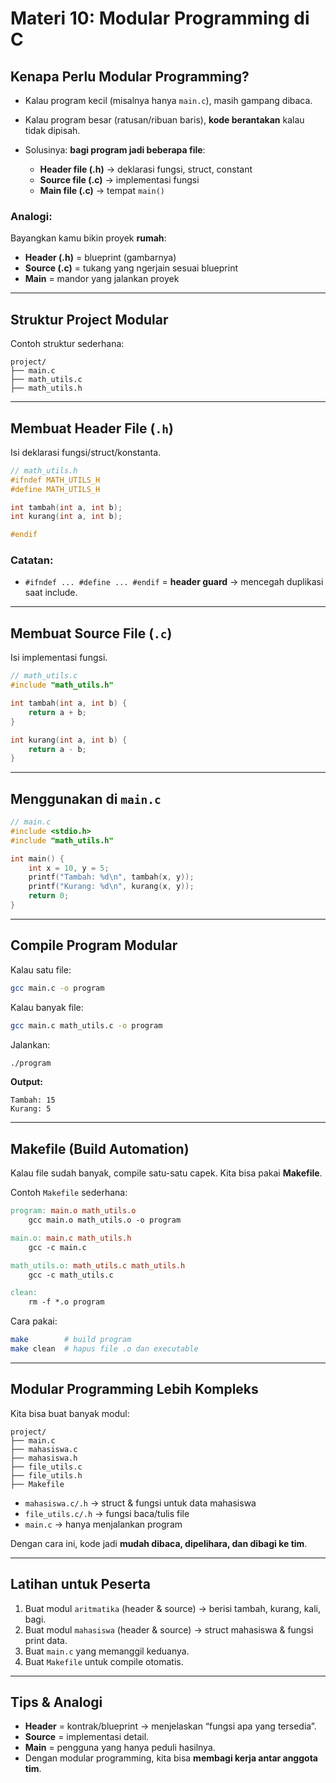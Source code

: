 # Materi 10: Modular Programming di C

## Kenapa Perlu Modular Programming?

* Kalau program kecil (misalnya hanya `main.c`), masih gampang dibaca.
* Kalau program besar (ratusan/ribuan baris), **kode berantakan** kalau tidak dipisah.
* Solusinya: **bagi program jadi beberapa file**:

  * **Header file (.h)** → deklarasi fungsi, struct, constant
  * **Source file (.c)** → implementasi fungsi
  * **Main file (.c)** → tempat `main()`

### Analogi:

Bayangkan kamu bikin proyek **rumah**:

* **Header (.h)** = blueprint (gambarnya)
* **Source (.c)** = tukang yang ngerjain sesuai blueprint
* **Main** = mandor yang jalankan proyek

---

## Struktur Project Modular

Contoh struktur sederhana:

```
project/
├── main.c
├── math_utils.c
├── math_utils.h
```

---

## Membuat Header File (`.h`)

Isi deklarasi fungsi/struct/konstanta.

```c
// math_utils.h
#ifndef MATH_UTILS_H
#define MATH_UTILS_H

int tambah(int a, int b);
int kurang(int a, int b);

#endif
```

### Catatan:

* `#ifndef ... #define ... #endif` = **header guard** → mencegah duplikasi saat include.

---

## Membuat Source File (`.c`)

Isi implementasi fungsi.

```c
// math_utils.c
#include "math_utils.h"

int tambah(int a, int b) {
    return a + b;
}

int kurang(int a, int b) {
    return a - b;
}
```

---

## Menggunakan di `main.c`

```c
// main.c
#include <stdio.h>
#include "math_utils.h"

int main() {
    int x = 10, y = 5;
    printf("Tambah: %d\n", tambah(x, y));
    printf("Kurang: %d\n", kurang(x, y));
    return 0;
}
```

---

## Compile Program Modular

Kalau satu file:

```bash
gcc main.c -o program
```

Kalau banyak file:

```bash
gcc main.c math_utils.c -o program
```

Jalankan:

```bash
./program
```

**Output:**

```
Tambah: 15
Kurang: 5
```

---

## Makefile (Build Automation)

Kalau file sudah banyak, compile satu-satu capek. Kita bisa pakai **Makefile**.

Contoh `Makefile` sederhana:

```makefile
program: main.o math_utils.o
	gcc main.o math_utils.o -o program

main.o: main.c math_utils.h
	gcc -c main.c

math_utils.o: math_utils.c math_utils.h
	gcc -c math_utils.c

clean:
	rm -f *.o program
```

Cara pakai:

```bash
make        # build program
make clean  # hapus file .o dan executable
```

---

## Modular Programming Lebih Kompleks

Kita bisa buat banyak modul:

```
project/
├── main.c
├── mahasiswa.c
├── mahasiswa.h
├── file_utils.c
├── file_utils.h
├── Makefile
```

* `mahasiswa.c/.h` → struct & fungsi untuk data mahasiswa
* `file_utils.c/.h` → fungsi baca/tulis file
* `main.c` → hanya menjalankan program

Dengan cara ini, kode jadi **mudah dibaca, dipelihara, dan dibagi ke tim**.

---

## Latihan untuk Peserta

1. Buat modul `aritmatika` (header & source) → berisi tambah, kurang, kali, bagi.
2. Buat modul `mahasiswa` (header & source) → struct mahasiswa & fungsi print data.
3. Buat `main.c` yang memanggil keduanya.
4. Buat `Makefile` untuk compile otomatis.

---

## Tips & Analogi

* **Header** = kontrak/blueprint → menjelaskan “fungsi apa yang tersedia”.
* **Source** = implementasi detail.
* **Main** = pengguna yang hanya peduli hasilnya.
* Dengan modular programming, kita bisa **membagi kerja antar anggota tim**.
